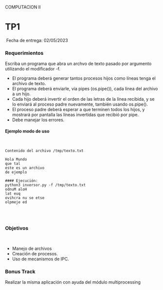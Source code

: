 COMPUTACION II
​
# TP1
​
Fecha de entrega: 02/05/2023
​
​
### Requerimientos
Escriba un programa que abra un archvo de texto pasado por argumento utilizando el modificador -f.
* El programa deberá generar tantos procesos hijos como líneas tenga el archivo de texto.
* El programa deberá enviarle, vía pipes (os.pipe()), cada línea del archivo a un hijo.
* Cada hijo deberá invertir el orden de las letras de la línea recibida, y se lo enviará al proceso padre nuevamente, también usando os.pipe().
* El proceso padre deberá esperar a que terminen todos los hijos, y mostrará por pantalla las líneas invertidas que recibió por pipe.
* Debe manejar los errores.
​
​
#### Ejemplo modo de uso
​
~~~~~~~~~~~~~~~~~~~
Contenido del archivo /tmp/texto.txt
​
Hola Mundo
que tal
este es un archivo
de ejemplo
​
#### Ejecución:
python3 inversor.py -f /tmp/texto.txt
odnuM aloH
lat euq
ovihcra nu se etse
olpmeje ed
​
~~~~~~~~~~~~~~~~~~~
​
​
### Objetivos
​
* Manejo de archivos 
* Creación de procesos.
* Uso de mecanismos de IPC.
​
​
### Bonus Track
Realizar la misma aplicación con ayuda del módulo multiprocessing 
